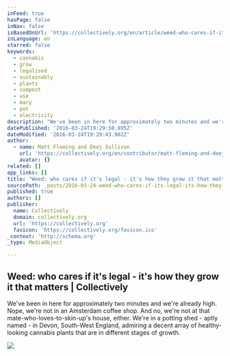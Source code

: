 ```yaml
---
inFeed: true
hasPage: false
inNav: false
isBasedOnUrl: 'https://collectively.org/en/article/weed-who-cares-if-its-legal-its-how-they-grow-it-that-matters/'
inLanguage: en
starred: false
keywords:
  - cannabis
  - grow
  - legalised
  - sustainably
  - plants
  - compost
  - use
  - mary
  - pot
  - electricity
description: "We've been in here for approximately two minutes and we're already high. Nope, we're not in an Amsterdam coffee shop. And no, we're not at that mate-who-loves-to-skin-up's house, either. We're in a potting shed - aptly named - in Devon, South-West England, admiring a decent array of healthy-looking cannabis plants that are in different stages of growth."
datePublished: '2016-03-24T19:29:50.895Z'
dateModified: '2016-03-24T19:29:43.902Z'
author:
  - name: Matt Fleming and Deej Sullivan
    url: 'https://collectively.org/en/contributor/matt-fleming-and-deej-sullivan/'
    avatar: {}
related: []
app_links: []
title: "Weed: who cares if it's legal - it's how they grow it that matters | Collectively"
sourcePath: _posts/2016-03-24-weed-who-cares-if-its-legal-its-how-they-grow-it-that-m.md
published: true
authors: []
publisher:
  name: Collectively
  domain: collectively.org
  url: 'https://collectively.org'
  favicon: 'https://collectively.org/favicon.ico'
_context: 'http://schema.org'
_type: MediaObject

---
```

<article style=""><h1>Weed: who cares if it's legal - it's how they grow it that matters | Collectively</h1><p>We've been in here for approximately two minutes and we're already high. Nope, we're not in an Amsterdam coffee shop. And no, we're not at that mate-who-loves-to-skin-up's house, either. We're in a potting shed - aptly named - in Devon, South-West England, admiring a decent array of healthy-looking cannabis plants that are in different stages of growth.</p><img src="https://s3-us-west-2.amazonaws.com/the-grid-img/p/8e32567748970f2f25b366994f992f2668f1b70e.png" /></article>